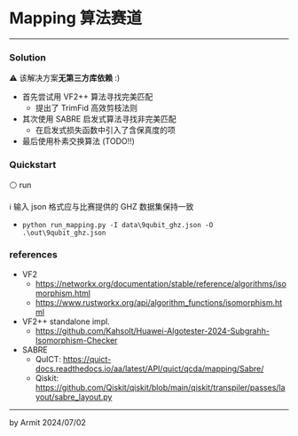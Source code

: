 # Mapping 算法赛道

----

### Solution

⚠ 该解决方案**无第三方库依赖** :)

- 首先尝试用 VF2++ 算法寻找完美匹配
  - 提出了 TrimFid 高效剪枝法则
- 其次使用 SABRE 启发式算法寻找非完美匹配
  - 在启发式损失函数中引入了含保真度的项
- 最后使用朴素交换算法 (TODO!!)


### Quickstart

⚪ run

ℹ 输入 json 格式应与比赛提供的 GHZ 数据集保持一致  

- `python run_mapping.py -I data\9qubit_ghz.json -O .\out\9qubit_ghz.json`


### references

- VF2
  - https://networkx.org/documentation/stable/reference/algorithms/isomorphism.html
  - https://www.rustworkx.org/api/algorithm_functions/isomorphism.html
- VF2++ standalone impl.
  - https://github.com/Kahsolt/Huawei-Algotester-2024-Subgrahh-Isomorphism-Checker
- SABRE
  - QuICT: https://quict-docs.readthedocs.io/aa/latest/API/quict/qcda/mapping/Sabre/
  - Qiskit: https://github.com/Qiskit/qiskit/blob/main/qiskit/transpiler/passes/layout/sabre_layout.py

----
by Armit
2024/07/02 
